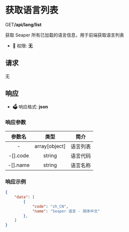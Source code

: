 # 获取语言列表

<div class="api-info">
    <span class="get method-block">GET</span><b>/api/lang/list</b><br>
    <p>获取 Seaper 所有已加载的语言信息，用于前端获取语言列表</p>
</div>

- :key: 权限: **无**

## 请求

无

## 响应

- :ballot_box: 响应格式: **json**

### 响应参数

| 参数名    | 类型    | 简介    |
| :------: | :----: | :-----: |
| -        | array[object]  | 语言列表 |
| -[].code | string | 语言代码 |
| -[].name | string | 语言名称 |

### 响应示例

``` json
{
    "data": [
        {
            "code": "zh_CN",
            "name": "Seaper 语言 - 简体中文"
        },
    ]
}
```